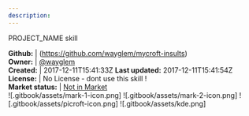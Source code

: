 ```yaml
---
description: 
---
```

PROJECT_NAME skill



**Github:** | (https://github.com/wayglem/mycroft-insults)  
**Owner:** | [@wayglem](https://github.com/wayglem)  
**Created:** | 2017-12-11T15:41:33Z  **Last updated:** 2017-12-11T15:41:54Z  
**License:** | No License - dont use this skill !  
**Market status:** | [Not in Market](https://market.mycroft.ai/skill/)  
 ![.gitbook/assets/mark-1-icon.png]  ![.gitbook/assets/mark-2-icon.png]  ![.gitbook/assets/picroft-icon.png]  ![.gitbook/assets/kde.png]  
